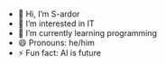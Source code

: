 - 👋 Hi, I’m S-ardor
- 👀 I’m interested in IT
- 🌱 I’m currently learning programming
- 😄 Pronouns: he/him
- ⚡ Fun fact: AI is future

<!---
S-ardor/S-ardor is a ✨ special ✨ repository because its `README.md` (this file) appears on your GitHub profile.
You can click the Preview link to take a look at your changes.
--->
